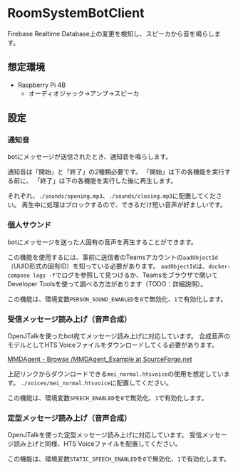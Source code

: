 # RoomSystemBotClient
Firebase Realtime Database上の変更を検知し、スピーカから音を鳴らします。

## 想定環境
- Raspberry Pi 4B
  - オーディオジャック→アンプ→スピーカ

## 設定
### 通知音
botにメッセージが送信されたとき、通知音を鳴らします。

通知音は「開始」と「終了」の2種類必要です。
「開始」は下の各機能を実行する前に、
「終了」は下の各機能を実行した後に再生します。

それぞれ、`./sounds/opening.mp3`、`./sounds/closing.mp3`に配置してください。
再生中に処理はブロックするので、できるだけ短い音声が好ましいです。

### 個人サウンド
botにメッセージを送った人固有の音声を再生することができます。

この機能を使用するには、事前に送信者のTeamsアカウントの`aadObjectId`（UUID形式の固有ID）を知っている必要があります。
`aadObjectId`は、`docker-compose logs -f`でログを参照して見つけるか、Teamsをブラウザで開いてDeveloper Toolsを使って調べる方法があります（TODO：詳細説明）。

この機能は、環境変数`PERSON_SOUND_ENABLED`を`0`で無効化、`1`で有効化します。


### 受信メッセージ読み上げ（音声合成）
OpenJTalkを使ったbot宛てメッセージ読み上げに対応しています。
合成音声のモデルとしてHTS Voiceファイルをダウンロードしてくる必要があります。

[MMDAgent - Browse /MMDAgent_Example at SourceForge.net](https://sourceforge.net/projects/mmdagent/files/MMDAgent_Example/)

上記リンクからダウンロードできる`mei_normal.htsvoice`の使用を想定しています。
`./voices/mei_normal.htsvoice`に配置してください。

この機能は、環境変数`SPEECH_ENABLED`を`0`で無効化、`1`で有効化します。


### 定型メッセージ読み上げ（音声合成）
OpenJTalkを使った定型メッセージ読み上げに対応しています。
受信メッセージ読み上げと同様、HTS Voiceファイルを配置してください。

この機能は、環境変数`STATIC_SPEECH_ENABLED`を`0`で無効化、`1`で有効化します。
